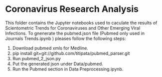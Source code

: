# Coronavirus Research Analysis

This folder contains the Jupyter notebooks used to caculate the results  of Scientometric Trends for Coronaviruses and Other Emerging Viral Infections.
To gnenerate the pubmed.json file (Pubmed only used in Journals Trends.ipynb ) pleases follow the following steps:
1. Download pubmed xmls for Medline.
2. pip install git+git://github.com/titipata/pubmed_parser.git
3. Run pubmed_2_json.py
4. Put the generated json under Data/pubmed.
5. Run the Pubmed section in Data Preprocessing.ipynb.
